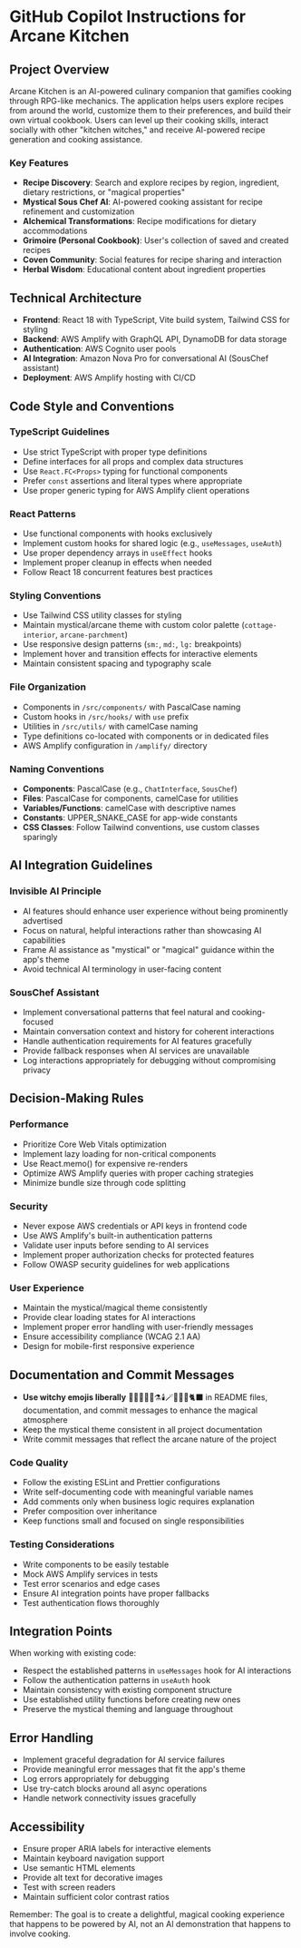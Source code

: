 # GitHub Copilot Instructions for Arcane Kitchen

## Project Overview

Arcane Kitchen is an AI-powered culinary companion that gamifies cooking through RPG-like mechanics. The application helps users explore recipes from around the world, customize them to their preferences, and build their own virtual cookbook. Users can level up their cooking skills, interact socially with other "kitchen witches," and receive AI-powered recipe generation and cooking assistance.

### Key Features

- **Recipe Discovery**: Search and explore recipes by region, ingredient, dietary restrictions, or "magical properties"
- **Mystical Sous Chef AI**: AI-powered cooking assistant for recipe refinement and customization
- **Alchemical Transformations**: Recipe modifications for dietary accommodations
- **Grimoire (Personal Cookbook)**: User's collection of saved and created recipes
- **Coven Community**: Social features for recipe sharing and interaction
- **Herbal Wisdom**: Educational content about ingredient properties

## Technical Architecture

- **Frontend**: React 18 with TypeScript, Vite build system, Tailwind CSS for styling
- **Backend**: AWS Amplify with GraphQL API, DynamoDB for data storage
- **Authentication**: AWS Cognito user pools
- **AI Integration**: Amazon Nova Pro for conversational AI (SousChef assistant)
- **Deployment**: AWS Amplify hosting with CI/CD

## Code Style and Conventions

### TypeScript Guidelines

- Use strict TypeScript with proper type definitions
- Define interfaces for all props and complex data structures
- Use `React.FC<Props>` typing for functional components
- Prefer `const` assertions and literal types where appropriate
- Use proper generic typing for AWS Amplify client operations

### React Patterns

- Use functional components with hooks exclusively
- Implement custom hooks for shared logic (e.g., `useMessages`, `useAuth`)
- Use proper dependency arrays in `useEffect` hooks
- Implement proper cleanup in effects when needed
- Follow React 18 concurrent features best practices

### Styling Conventions

- Use Tailwind CSS utility classes for styling
- Maintain mystical/arcane theme with custom color palette (`cottage-interior`, `arcane-parchment`)
- Use responsive design patterns (`sm:`, `md:`, `lg:` breakpoints)
- Implement hover and transition effects for interactive elements
- Maintain consistent spacing and typography scale

### File Organization

- Components in `/src/components/` with PascalCase naming
- Custom hooks in `/src/hooks/` with `use` prefix
- Utilities in `/src/utils/` with camelCase naming
- Type definitions co-located with components or in dedicated files
- AWS Amplify configuration in `/amplify/` directory

### Naming Conventions

- **Components**: PascalCase (e.g., `ChatInterface`, `SousChef`)
- **Files**: PascalCase for components, camelCase for utilities
- **Variables/Functions**: camelCase with descriptive names
- **Constants**: UPPER_SNAKE_CASE for app-wide constants
- **CSS Classes**: Follow Tailwind conventions, use custom classes sparingly

## AI Integration Guidelines

### Invisible AI Principle

- AI features should enhance user experience without being prominently advertised
- Focus on natural, helpful interactions rather than showcasing AI capabilities
- Frame AI assistance as "mystical" or "magical" guidance within the app's theme
- Avoid technical AI terminology in user-facing content

### SousChef Assistant

- Implement conversational patterns that feel natural and cooking-focused
- Maintain conversation context and history for coherent interactions
- Handle authentication requirements for AI features gracefully
- Provide fallback responses when AI services are unavailable
- Log interactions appropriately for debugging without compromising privacy

## Decision-Making Rules

### Performance

- Prioritize Core Web Vitals optimization
- Implement lazy loading for non-critical components
- Use React.memo() for expensive re-renders
- Optimize AWS Amplify queries with proper caching strategies
- Minimize bundle size through code splitting

### Security

- Never expose AWS credentials or API keys in frontend code
- Use AWS Amplify's built-in authentication patterns
- Validate user inputs before sending to AI services
- Implement proper authorization checks for protected features
- Follow OWASP security guidelines for web applications

### User Experience

- Maintain the mystical/magical theme consistently
- Provide clear loading states for AI interactions
- Implement proper error handling with user-friendly messages
- Ensure accessibility compliance (WCAG 2.1 AA)
- Design for mobile-first responsive experience

## Documentation and Commit Messages

- **Use witchy emojis liberally** 🧙‍♀️✨🔮🌙⚗️🕯️🪄🍄🌿🦉🐈‍⬛ in README files, documentation, and commit messages to enhance the magical atmosphere
- Keep the mystical theme consistent in all project documentation
- Write commit messages that reflect the arcane nature of the project

### Code Quality

- Follow the existing ESLint and Prettier configurations
- Write self-documenting code with meaningful variable names
- Add comments only when business logic requires explanation
- Prefer composition over inheritance
- Keep functions small and focused on single responsibilities

### Testing Considerations

- Write components to be easily testable
- Mock AWS Amplify services in tests
- Test error scenarios and edge cases
- Ensure AI integration points have proper fallbacks
- Test authentication flows thoroughly

## Integration Points

When working with existing code:

- Respect the established patterns in `useMessages` hook for AI interactions
- Follow the authentication patterns in `useAuth` hook
- Maintain consistency with existing component structure
- Use established utility functions before creating new ones
- Preserve the mystical theming and language throughout

## Error Handling

- Implement graceful degradation for AI service failures
- Provide meaningful error messages that fit the app's theme
- Log errors appropriately for debugging
- Use try-catch blocks around all async operations
- Handle network connectivity issues gracefully

## Accessibility

- Ensure proper ARIA labels for interactive elements
- Maintain keyboard navigation support
- Use semantic HTML elements
- Provide alt text for decorative images
- Test with screen readers
- Maintain sufficient color contrast ratios

Remember: The goal is to create a delightful, magical cooking experience that happens to be powered by AI, not an AI demonstration that happens to involve cooking.
